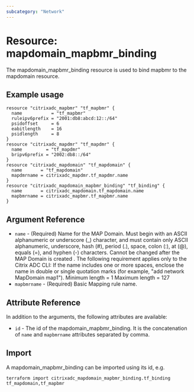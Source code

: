 ```yaml
---
subcategory: "Network"
---
```


# Resource: mapdomain_mapbmr_binding

The mapdomain_mapbmr_binding resource is used to bind mapbmr to the mapdomain resource.


## Example usage

```hcl
resource "citrixadc_mapbmr" "tf_mapbmr" {
  name           = "tf_mapbmr"
  ruleipv6prefix = "2001:db8:abcd:12::/64"
  psidoffset     = 6
  eabitlength    = 16
  psidlength     = 8
}
resource "citrixadc_mapdmr" "tf_mapdmr" {
  name         = "tf_mapdmr"
  bripv6prefix = "2002:db8::/64"
}
resource "citrixadc_mapdomain" "tf_mapdomain" {
  name       = "tf_mapdomain"
  mapdmrname = citrixadc_mapdmr.tf_mapdmr.name
}
resource "citrixadc_mapdomain_mapbmr_binding" "tf_binding" {
  name       = citrixadc_mapdomain.tf_mapdomain.name
  mapbmrname = citrixadc_mapbmr.tf_mapbmr.name
}
```


## Argument Reference

* `name` - (Required) Name for the MAP Domain. Must begin with an ASCII alphanumeric or underscore (_) character, and must contain only ASCII alphanumeric, underscore, hash (#), period (.), space, colon (:), at (@), equals (=), and hyphen (-) characters. Cannot be changed after the  MAP Domain is created . The following requirement applies only to the Citrix ADC CLI: If the name includes one or more spaces, enclose the name in double or single quotation marks (for example, "add network MapDomain map1"). Minimum length =  1 Maximum length =  127
* `mapbmrname` - (Required) Basic Mapping rule name.


## Attribute Reference

In addition to the arguments, the following attributes are available:

* `id` - The id of the mapdomain_mapbmr_binding. It is the concatenation of `name` and `mapbmrname` attributes separated by comma.


## Import

A mapdomain_mapbmr_binding can be imported using its id, e.g.

```shell
terraform import citrixadc_mapdomain_mapbmr_binding.tf_binding tf_mapdomain,tf_mapbmr
```
